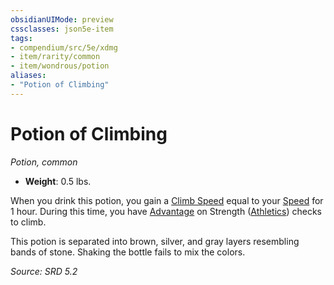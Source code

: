 ```yaml
---
obsidianUIMode: preview
cssclasses: json5e-item
tags:
- compendium/src/5e/xdmg
- item/rarity/common
- item/wondrous/potion
aliases: 
- "Potion of Climbing"
---
```

# Potion of Climbing
*Potion, common*  

- **Weight**: 0.5 lbs.

When you drink this potion, you gain a [Climb Speed](climb-speed-xphb.md) equal to your [Speed](speed-xphb.md) for 1 hour. During this time, you have [Advantage](advantage-xphb.md) on Strength ([Athletics](skills.md#Athletics)) checks to climb.

This potion is separated into brown, silver, and gray layers resembling bands of stone. Shaking the bottle fails to mix the colors.

*Source: SRD 5.2*